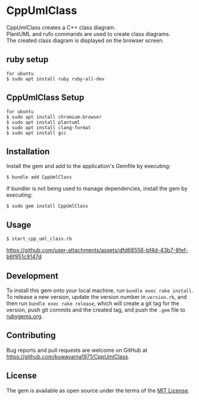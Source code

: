 # CppUmlClass

CppUmlClass creates a C++ class diagram.  
PlantUML and rufo commands are used to create class diagrams.  
The created class diagram is displayed on the browser screen.  

## ruby setup
    for ubuntu
    $ sudo apt install ruby ruby-all-dev
    
## CppUmlClass Setup
    for ubuntu
    $ sudo apt install chromium-browser
    $ sudo apt install plantuml
    $ sudo apt install clang-format
    $ sudo apt install gcc

## Installation

Install the gem and add to the application's Gemfile by executing:

    $ bundle add CppUmlClass

If bundler is not being used to manage dependencies, install the gem by executing:

    $ sudo gem install CppUmlClass

## Usage

    $ start_cpp_uml_class.rb
    
https://github.com/user-attachments/assets/dfd68556-bf4d-43b7-8fef-b6f951c9147d

## Development

To install this gem onto your local machine, run `bundle exec rake install`. To release a new version, update the version number in `version.rb`, and then run `bundle exec rake release`, which will create a git tag for the version, push git commits and the created tag, and push the `.gem` file to [rubygems.org](https://rubygems.org).

## Contributing

Bug reports and pull requests are welcome on GitHub at https://github.com/kuwayama1971/CppUmlClass.

## License

The gem is available as open source under the terms of the [MIT License](https://opensource.org/licenses/MIT).
